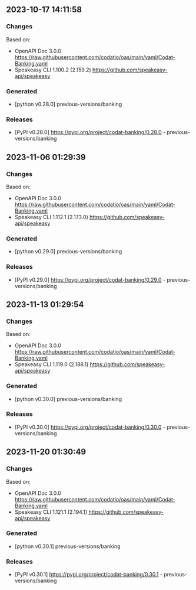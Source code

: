 

## 2023-10-17 14:11:58
### Changes
Based on:
- OpenAPI Doc 3.0.0 https://raw.githubusercontent.com/codatio/oas/main/yaml/Codat-Banking.yaml
- Speakeasy CLI 1.100.2 (2.159.2) https://github.com/speakeasy-api/speakeasy
### Generated
- [python v0.28.0] previous-versions/banking
### Releases
- [PyPI v0.28.0] https://pypi.org/project/codat-banking/0.28.0 - previous-versions/banking

## 2023-11-06 01:29:39
### Changes
Based on:
- OpenAPI Doc 3.0.0 https://raw.githubusercontent.com/codatio/oas/main/yaml/Codat-Banking.yaml
- Speakeasy CLI 1.112.1 (2.173.0) https://github.com/speakeasy-api/speakeasy
### Generated
- [python v0.29.0] previous-versions/banking
### Releases
- [PyPI v0.29.0] https://pypi.org/project/codat-banking/0.29.0 - previous-versions/banking

## 2023-11-13 01:29:54
### Changes
Based on:
- OpenAPI Doc 3.0.0 https://raw.githubusercontent.com/codatio/oas/main/yaml/Codat-Banking.yaml
- Speakeasy CLI 1.119.0 (2.188.1) https://github.com/speakeasy-api/speakeasy
### Generated
- [python v0.30.0] previous-versions/banking
### Releases
- [PyPI v0.30.0] https://pypi.org/project/codat-banking/0.30.0 - previous-versions/banking

## 2023-11-20 01:30:49
### Changes
Based on:
- OpenAPI Doc 3.0.0 https://raw.githubusercontent.com/codatio/oas/main/yaml/Codat-Banking.yaml
- Speakeasy CLI 1.121.1 (2.194.1) https://github.com/speakeasy-api/speakeasy
### Generated
- [python v0.30.1] previous-versions/banking
### Releases
- [PyPI v0.30.1] https://pypi.org/project/codat-banking/0.30.1 - previous-versions/banking